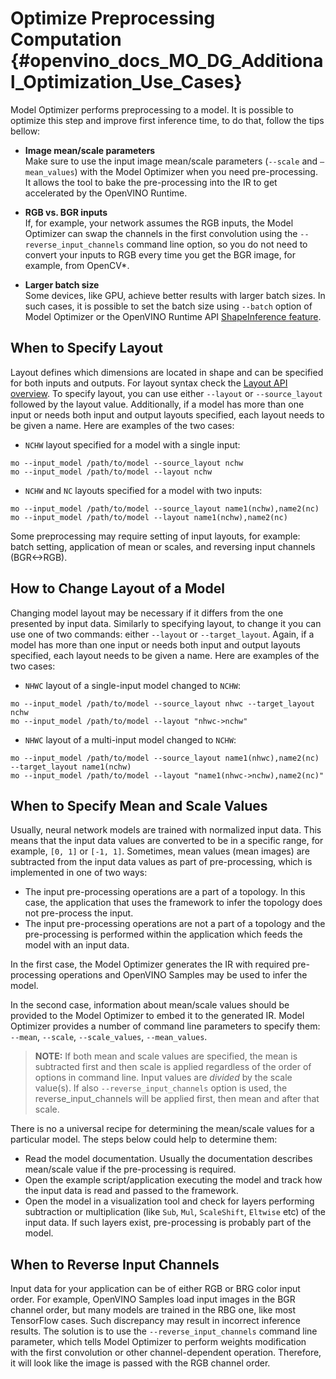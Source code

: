 # Optimize Preprocessing Computation {#openvino_docs_MO_DG_Additional_Optimization_Use_Cases}

Model Optimizer performs preprocessing to a model. It is possible to optimize this step and improve first inference time, to do that, follow the tips bellow:

- **Image mean/scale parameters**<br>
    Make sure to use the input image mean/scale parameters (`--scale` and `–mean_values`) with the Model Optimizer when you need pre-processing. It allows the tool to bake the pre-processing into the IR to get accelerated by the OpenVINO Runtime.

- **RGB vs. BGR inputs**<br>
    If, for example, your network assumes the RGB inputs, the Model Optimizer can swap the channels in the first convolution using the `--reverse_input_channels` command line option, so you do not need to convert your inputs to RGB every time you get the BGR image, for example, from OpenCV*.

- **Larger batch size**<br>
    Some devices, like GPU, achieve better results with larger batch sizes. In such cases,
    it is possible to set the batch size using `--batch` option of Model Optimizer or the
    OpenVINO Runtime API [ShapeInference feature](../../OV_Runtime_UG/ShapeInference.md).

## When to Specify Layout

Layout defines which dimensions are located in shape and can be specified
for both inputs and outputs. For layout syntax check the [Layout API overview](../../OV_Runtime_UG/layout_overview.md). 
To specify layout, you can use either `--layout` or `--source_layout` followed by the layout value. 
Additionally, if a model has more than one input or needs both input and output layouts specified,
each layout needs to be given a name. Here are examples of the two cases:
* `NCHW` layout specified for a model with a single input:
```
mo --input_model /path/to/model --source_layout nchw
mo --input_model /path/to/model --layout nchw
```
* `NCHW` and `NC` layouts specified for a model with two inputs:
```
mo --input_model /path/to/model --source_layout name1(nchw),name2(nc)
mo --input_model /path/to/model --layout name1(nchw),name2(nc)
```
Some preprocessing may require setting of input layouts, for example: batch setting,
application of mean or scales, and reversing input channels (BGR<->RGB).

## How to Change Layout of a Model 

Changing model layout may be necessary if it differs from the one presented by input data. 
Similarly to specifying layout, to change it you can use one of two commands: either
`--layout` or `--target_layout`. Again, if a model has more than one input or needs both input
and output layouts specified, each layout needs to be given a name. Here are examples of the
two cases:
* `NHWC` layout of a single-input model changed to `NCHW`:
```
mo --input_model /path/to/model --source_layout nhwc --target_layout nchw
mo --input_model /path/to/model --layout "nhwc->nchw"
```
* `NHWC` layout of a multi-input model changed to `NCHW`:
```
mo --input_model /path/to/model --source_layout name1(nhwc),name2(nc) --target_layout name1(nchw)
mo --input_model /path/to/model --layout "name1(nhwc->nchw),name2(nc)"
```

## When to Specify Mean and Scale Values
Usually, neural network models are trained with normalized input data. This means that the input data values are converted to be in a specific range, for example, `[0, 1]` or `[-1, 1]`. Sometimes, mean values (mean images) are subtracted from the input data values as part of pre-processing, which is implemented in one of two ways:
 * The input pre-processing operations are a part of a topology. In this case, the application that uses the framework to infer the topology does not pre-process the input.
 * The input pre-processing operations are not a part of a topology and the pre-processing is performed within the application which feeds the model with an input data.

In the first case, the Model Optimizer generates the IR with required pre-processing operations and OpenVINO Samples may be used to infer the model.

In the second case, information about mean/scale values should be provided to the Model Optimizer to embed it to the generated IR. Model Optimizer provides a number of command line parameters to specify them: `--mean`, `--scale`, `--scale_values`, `--mean_values`.

> **NOTE:** If both mean and scale values are specified, the mean is subtracted first and then scale is applied regardless of the order of options in command line. Input values are *divided* by the scale value(s). If also `--reverse_input_channels` option is used, the reverse_input_channels will be applied first, then mean and after that scale.

There is no a universal recipe for determining the mean/scale values for a particular model. The steps below could help to determine them:
* Read the model documentation. Usually the documentation describes mean/scale value if the pre-processing is required.
* Open the example script/application executing the model and track how the input data is read and passed to the framework.
* Open the model in a visualization tool and check for layers performing subtraction or multiplication (like `Sub`, `Mul`, `ScaleShift`, `Eltwise` etc) of the input data. If such layers exist, pre-processing is probably part of the model.

## When to Reverse Input Channels <a name="when_to_reverse_input_channels"></a>
Input data for your application can be of either RGB or BRG color input order. For example, OpenVINO Samples load input images in the BGR channel order, but many models are trained in the RBG one, like most TensorFlow cases. Such discrepancy may result in incorrect inference results. The solution is to use the `--reverse_input_channels` command line parameter, which tells Model Optimizer to perform weights modification with the first convolution or other channel-dependent operation. Therefore, it will look like the image is passed with the RGB channel order.
